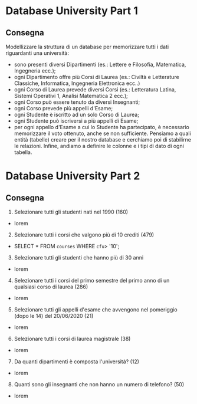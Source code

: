 # Database University Part 1

## Consegna

Modellizzare la struttura di un database per memorizzare tutti i dati riguardanti una università:

- sono presenti diversi Dipartimenti (es.: Lettere e Filosofia, Matematica, Ingegneria ecc.);
- ogni Dipartimento offre più Corsi di Laurea (es.: Civiltà e Letterature Classiche, Informatica, Ingegneria Elettronica ecc..)
- ogni Corso di Laurea prevede diversi Corsi (es.: Letteratura Latina, Sistemi Operativi 1, Analisi Matematica 2 ecc.);
- ogni Corso può essere tenuto da diversi Insegnanti;
- ogni Corso prevede più appelli d'Esame;
- ogni Studente è iscritto ad un solo Corso di Laurea;
- ogni Studente può iscriversi a più appelli di Esame;
- per ogni appello d'Esame a cui lo Studente ha partecipato, è necessario memorizzare il voto ottenuto, anche se non sufficiente.
  Pensiamo a quali entità (tabelle) creare per il nostro database e cerchiamo poi di stabilirne le relazioni. Infine, andiamo a definire le colonne e i tipi di dato di ogni tabella.

# Database University Part 2

## Consegna

1. Selezionare tutti gli studenti nati nel 1990 (160)

- lorem

2. Selezionare tutti i corsi che valgono più di 10 crediti (479)

- SELECT \* FROM `courses` WHERE `cfu`> '10';

3. Selezionare tutti gli studenti che hanno più di 30 anni

- lorem

4. Selezionare tutti i corsi del primo semestre del primo anno di un qualsiasi corso di
   laurea (286)

- lorem

5. Selezionare tutti gli appelli d'esame che avvengono nel pomeriggio (dopo le 14) del
   20/06/2020 (21)

- lorem

6. Selezionare tutti i corsi di laurea magistrale (38)

- lorem

7. Da quanti dipartimenti è composta l'università? (12)

- lorem

8. Quanti sono gli insegnanti che non hanno un numero di telefono? (50)

- lorem
